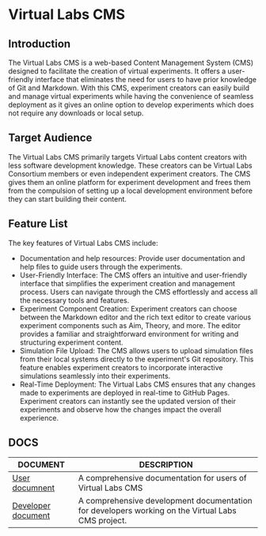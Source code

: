 # Virtual Labs CMS

## Introduction

The Virtual Labs CMS is a web-based Content Management System (CMS) designed to facilitate the creation of virtual experiments. It offers a user-friendly interface that eliminates the need for users to have prior knowledge of Git and Markdown. With this CMS, experiment creators can easily build and manage virtual experiments while having the convenience of seamless deployment as it gives an online option to develop experiments which does not require any downloads or local setup.

## Target Audience

The Virtual Labs CMS primarily targets Virtual Labs content creators with less software development knowledge. These creators can be Virtual Labs Consortium members or even independent experiment creators. The CMS gives them an online platform for experiment development and frees them from the compulsion of setting up a local development environment before they can start building their content.

## Feature List

The key features of Virtual Labs CMS include:

- Documentation and help resources: Provide user documentation and help files to guide users through the experiments.
- User-Friendly Interface: The CMS offers an intuitive and user-friendly interface that simplifies the experiment creation and management process. Users can navigate through the CMS effortlessly and access all the necessary tools and features.
- Experiment Component Creation: Experiment creators can choose between the Markdown editor and the rich text editor to create various experiment components such as Aim, Theory, and more. The editor provides a familiar and straightforward environment for writing and structuring experiment content.
- Simulation File Upload: The CMS allows users to upload simulation files from their local systems directly to the experiment's Git repository. This feature enables experiment creators to incorporate interactive simulations seamlessly into their experiments.
- Real-Time Deployment: The Virtual Labs CMS ensures that any changes made to experiments are deployed in real-time to GitHub Pages. Experiment creators can instantly see the updated version of their experiments and observe how the changes impact the overall experience.

## DOCS

| DOCUMENT                                      | DESCRIPTION                                                                                       |
| --------------------------------------------- | ------------------------------------------------------------------------------------------------- |
| [User documnent](./docs/user-doc.md)          | A comprehensive documentation for users of Virtual Labs CMS                                       |
| [Developer document](./docs/developer-doc.md) | A comprehensive development documentation for developers working on the Virtual Labs CMS project. |

